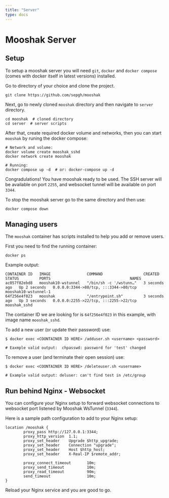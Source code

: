 ```yaml
---
title: "Server"
type: docs
---
```


# Mooshak Server


## Setup

To setup a mooshak server you will need `git`, `docker` and `docker compose` (comes with docker itself in latest versions) installed.


Go to directory of your choice and clone the project.

```shell
git clone https://github.com/sepgh/mooshak
```

Next, go to newly cloned `mooshak` directory and then navigate to `server` directory.

```shell
cd mooshak  # cloned directory
cd server  # server scripts
```

After that, create required docker volume and networks, then you can start `mooshak` by runing the docker compose:


```shell
# Network and volume:
docker volume create mooshak_sshd
docker network create mooshak

# Running:
docker compose up -d  # or: docker-compose up -d
```

Congradulations! You have mooshak ready to be used. The SSH server will be available on port `2255`, and websocket tunnel will be available on port `3344`.

To stop the mooshak server go to the same directory and then use:

```shell
docker compose down
```

## Managing users

The `mooshak` container has scripts installed to help you add or remove users.

First you need to find the running container:

```shell
docker ps
```

Example output:

```
CONTAINER ID   IMAGE                COMMAND                  CREATED         STATUS         PORTS                                   NAMES
ac057f82ebd8   mooshak10-wstunnel   "/bin/sh -c '/wstunn…"   3 seconds ago   Up 2 seconds   0.0.0.0:3344->80/tcp, :::3344->80/tcp   mooshak10-wstunnel-1
64f256e4f023   mooshak              "/entrypoint.sh"         3 seconds ago   Up 3 seconds   0.0.0.0:2255->22/tcp, :::2255->22/tcp   mooshak_sshd

```

The container ID we are looking for is `64f256e4f023` in this example, with image name `mooshak_sshd`.

To add a new user (or update their password) use:

```shell
$ docker exec <COONTAINER ID HERE> /adduser.sh <username> <password>

# Eaxmple valid output:  chpasswd: password for 'test' changed
```

To remove a user (and terminate their open session) use:

```shell
$ docker exec <COONTAINER ID HERE> /deleteuser.sh <username>

# Example valid output: deluser: can't find test in /etc/group
```



## Run behind Nginx - Websocket

You can configure your Nginx setup to forward websocket connections to websocket port listened by Mooshak WsTunnel (`3344`).

Here is a sample path configuration to add to your Nginx setup:

```
location /mooshak {
        proxy_pass http://127.0.0.1:3344;
        proxy_http_version  1.1;
        proxy_set_header    Upgrade $http_upgrade;
        proxy_set_header    Connection "upgrade";
        proxy_set_header    Host $http_host;
        proxy_set_header    X-Real-IP $remote_addr;

        proxy_connect_timeout       10m;
        proxy_send_timeout          10m;
        proxy_read_timeout          90m;
        send_timeout                10m;
}
```

Reload your Nginx service and you are good to go.
